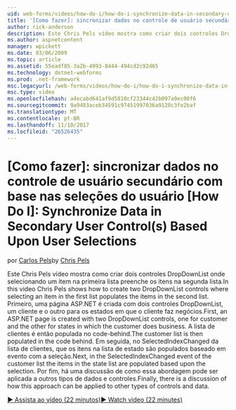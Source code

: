 ```yaml
---
uid: web-forms/videos/how-do-i/how-do-i-synchronize-data-in-secondary-user-controls-based-upon-user-selections
title: '[Como fazer]: sincronizar dados no controle de usuário secundário com base nas seleções do usuário | Microsoft Docs'
author: rick-anderson
description: Este Chris Pels vídeo mostra como criar dois controles DropDownList onde selecionando um item na primeira lista preenche os itens na segunda lista. Primeira PAS...
ms.author: aspnetcontent
manager: wpickett
ms.date: 03/06/2009
ms.topic: article
ms.assetid: 55eadf85-3a2b-4993-8444-494cd2c92d65
ms.technology: dotnet-webforms
ms.prod: .net-framework
msc.legacyurl: /web-forms/videos/how-do-i/how-do-i-synchronize-data-in-secondary-user-controls-based-upon-user-selections
msc.type: video
ms.openlocfilehash: a4ecabd641af9d5810cf23344c42b097a0ec00f6
ms.sourcegitcommit: 9a9483aceb34591c97451997036a9120c3fe2baf
ms.translationtype: MT
ms.contentlocale: pt-BR
ms.lasthandoff: 11/10/2017
ms.locfileid: "26526435"
---
```

<a name="how-do-i-synchronize-data-in-secondary-user-controls-based-upon-user-selections"></a>[Como fazer]: sincronizar dados no controle de usuário secundário com base nas seleções do usuário
[How Do I]: Synchronize Data in Secondary User Control(s) Based Upon User Selections
====================
<span data-ttu-id="5e241-105">por [Carlos Pels](https://twitter.com/chrispels)</span><span class="sxs-lookup"><span data-stu-id="5e241-105">by [Chris Pels](https://twitter.com/chrispels)</span></span>

<span data-ttu-id="5e241-106">Este Chris Pels vídeo mostra como criar dois controles DropDownList onde selecionando um item na primeira lista preenche os itens na segunda lista.</span><span class="sxs-lookup"><span data-stu-id="5e241-106">In this video Chris Pels shows how to create two DropDownList controls where selecting an item in the first list populates the items in the second list.</span></span> <span data-ttu-id="5e241-107">Primeiro, uma página ASP.NET é criada com dois controles DropDownList, um cliente e o outro para os estados em que o cliente faz negócios.</span><span class="sxs-lookup"><span data-stu-id="5e241-107">First, an ASP.NET page is created with two DropDownList controls, one for customer and the other for states in which the customer does business.</span></span> <span data-ttu-id="5e241-108">A lista de clientes é então populada no code-behind.</span><span class="sxs-lookup"><span data-stu-id="5e241-108">The customer list is then populated in the code behind.</span></span> <span data-ttu-id="5e241-109">Em seguida, no SelectedIndexChanged da lista de clientes, que os itens na lista de estado são populados baseado em evento com a seleção.</span><span class="sxs-lookup"><span data-stu-id="5e241-109">Next, in the SelectedIndexChanged event of the customer list the items in the state list are populated based upon the selection.</span></span> <span data-ttu-id="5e241-110">Por fim, há uma discussão de como essa abordagem pode ser aplicada a outros tipos de dados e controles.</span><span class="sxs-lookup"><span data-stu-id="5e241-110">Finally, there is a discussion of how this approach can be applied to other types of controls and data.</span></span>

[<span data-ttu-id="5e241-111">&#9654; Assista ao vídeo (22 minutos)</span><span class="sxs-lookup"><span data-stu-id="5e241-111">&#9654; Watch video (22 minutes)</span></span>](https://channel9.msdn.com/Blogs/ASP-NET-Site-Videos/how-do-i-synchronize-data-in-secondary-user-controls-based-upon-user-selections)
